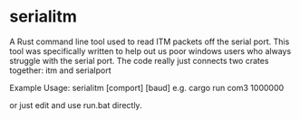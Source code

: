 # serialitm
A Rust command line tool used to read ITM packets off the serial port. This tool was specifically written to help out us poor windows users who always struggle with the serial port. The code really just connects two crates together: itm and serialport

Example Usage:
serialitm [comport] [baud]
e.g.
cargo run com3 1000000

or just edit and use run.bat directly.
